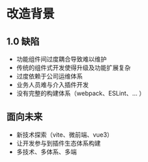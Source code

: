 # 改造背景

<div class="grid grid-cols-2 gap-4">

<div>

## 1.0 缺陷

- 功能组件间过度耦合导致难以维护
- 传统的组件式开发使得升级及功能扩展复杂
- 过度依赖于公司运维体系
- 业务人员难与介入插件开发
- 没有完整的构建体系（webpack、ESLint、... ）

</div>

<div>

## 面向未来

- 新技术探索（vite、微前端、vue3）
- 让开发参与到插件生态体系构建
- 多技术、多体系、多端

</div>

</div>
